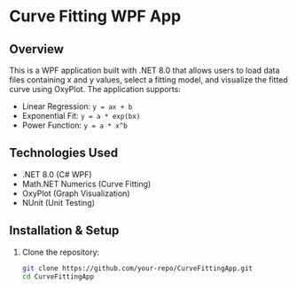 # Curve Fitting WPF App

## Overview
This is a WPF application built with .NET 8.0 that allows users to load data files containing x and y values, select a fitting model, and visualize the fitted curve using OxyPlot. The application supports:

- Linear Regression: `y = ax + b`
- Exponential Fit: `y = a * exp(bx)`
- Power Function: `y = a * x^b`

## Technologies Used
- .NET 8.0 (C# WPF)
- Math.NET Numerics (Curve Fitting)
- OxyPlot (Graph Visualization)
- NUnit (Unit Testing)

## Installation & Setup
1. Clone the repository:
   ```sh
   git clone https://github.com/your-repo/CurveFittingApp.git
   cd CurveFittingApp
